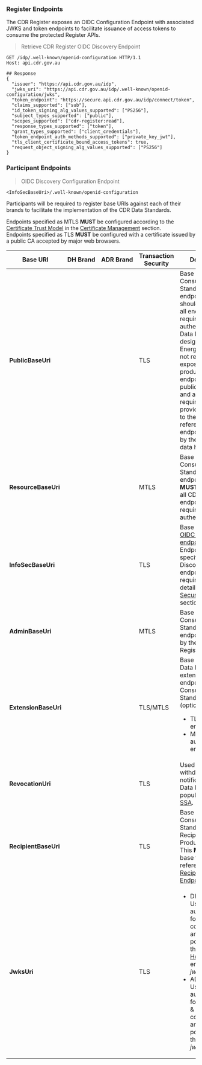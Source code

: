 ### Register Endpoints

The CDR Register exposes an OIDC Configuration Endpoint with associated JWKS and token endpoints to facilitate issuance of access tokens to consume the protected Register APIs.



> Retrieve CDR Register OIDC Discovery Endpoint

```
GET /idp/.well-known/openid-configuration HTTP/1.1
Host: api.cdr.gov.au

## Response
{
  "issuer": "https://api.cdr.gov.au/idp",
  "jwks_uri": "https://api.cdr.gov.au/idp/.well-known/openid-configuration/jwks",
  "token_endpoint": "https://secure.api.cdr.gov.au/idp/connect/token",
  "claims_supported": ["sub"],
  "id_token_signing_alg_values_supported": ["PS256"],
  "subject_types_supported": ["public"],
  "scopes_supported": ["cdr-register:read"],
  "response_types_supported": ["token"],
  "grant_types_supported": ["client_credentials"],
  "token_endpoint_auth_methods_supported": ["private_key_jwt"],
  "tls_client_certificate_bound_access_tokens": true,
  "request_object_signing_alg_values_supported": ["PS256"]
}
```

### Participant Endpoints

> OIDC Discovery Configuration Endpoint

```
<InfoSecBaseUri>/.well-known/openid-configuration
```



Participants will be required to register base URIs against each of their brands to facilitate the implementation of the CDR Data Standards.

Endpoints specified as MTLS **MUST** be configured according to the [Certificate Trust Model](#certificate-trust-model) in the [Certificate Management](#certificate-management) section.  
Endpoints specified as TLS **MUST** be configured with a certificate issued by a public CA accepted by major web browsers.

| Base URI | DH&nbsp;Brand | ADR&nbsp;Brand | Transaction Security | Description
|-----------|:------:|:------:|----------------------|-----------------|
|**PublicBaseUri**|	<i class="icon-check"></i> | | TLS | Base URI for the Consumer Data Standard public endpoints. This should encompass all endpoints not requiring authentication.<br>Data Holders designated for the Energy sector are not required to expose energy product reference endpoints via their public base URI and are not required, but **MAY**, provide a redirect to the product reference endpoints hosted by the designated data holder. |
|**ResourceBaseUri**|	<i class="icon-check"></i> | | MTLS | Base URI for the Consumer Data Standard resource endpoints. This **MUST** encompass all CDS resource endpoints requiring authentication. |
|**InfoSecBaseUri**|	<i class="icon-check"></i> | | TLS | Base URI for the [OIDC Discovery endpoint](https://openid.net/specs/openid-connect-discovery-1_0.html) only.<br>Endpoints specified in the Discovery endpoint have the requirements detailed in the [Security Endpoints](#security-endpoints) section. |
|**AdminBaseUri**|	<i class="icon-check"></i> | | MTLS | Base URI for the Consumer Data Standard admin endpoints called by the CDR Register. |
|**ExtensionBaseUri**|	<i class="icon-check"></i> | | TLS/MTLS | Base URI for the Data Holder extension endpoints to the Consumer Data Standard (optional).<ul><li>TLS: for public endpoints.<li>MTLS: for authenticated endpoints.</ul> |
|**RevocationUri**|	| <i class="icon-check"></i> | TLS | Used for consent withdrawal notification from a Data Holder and is populated in the [SSA](#dynamic-client-registration). |
|**RecipientBaseUri**|	| <i class="icon-check"></i> | TLS | Base URI for the Consumer Data Standard Data Recipient Software Product endpoints. <br>This **MUST** be the base to provide reference to [Data Recipient Endpoints](#cdr-register-api_get-data-recipients). |
|**JwksUri**|	<i class="icon-check"></i> | <i class="icon-check"></i> | TLS | <ul><li>DH Brand: Used for client authentication for DH -> DRSP communication and is populated in the [Get Data Holder Brands](#cdr-register-api_get-data-holder-brands) endpoint. (See: _jwksEndpoint_).</li><li>ADR Brand: Used for client authentication for DRSP -> DH & Register communication and is populated in the [SSA](#dynamic-client-registration). (See: _jwks_uri_).</li></ul> |

